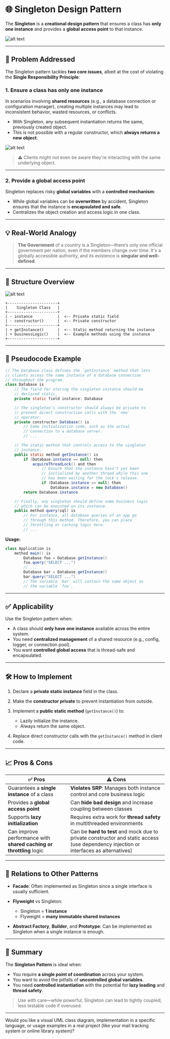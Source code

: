 # 🌐 Singleton Design Pattern

The **Singleton** is a **creational design pattern** that ensures a class has **only one instance** and provides a **global access point** to that instance.

![alt text](image.png)

---

## 📌 Problem Addressed

The Singleton pattern tackles **two core issues**, albeit at the cost of violating the **Single Responsibility Principle**:

### 1. Ensure a class has only **one instance**

In scenarios involving **shared resources** (e.g., a database connection or configuration manager), creating multiple instances may lead to inconsistent behavior, wasted resources, or conflicts.

- With Singleton, any subsequent instantiation returns the same, previously created object.
- This is not possible with a regular constructor, which **always returns a new object**.

![alt text](image-1.png)

> ⚠️ Clients might not even be aware they're interacting with the same underlying object.

---

### 2. Provide a **global access point**

Singleton replaces risky **global variables** with a **controlled mechanism**:

- While global variables can be **overwritten** by accident, Singleton ensures that the instance is **encapsulated and safe**.
- Centralizes the object creation and access logic in one class.

---

## 💡 Real-World Analogy

> **The Government** of a country is a Singleton—there’s only one official government per nation, even if the members change over time. It's a globally accessible authority, and its existence is **singular and well-defined**.

---

## 🧩 Structure Overview

![alt text](image-2.png)

```plaintext
+----------------------+
|    Singleton Class   |
+----------------------+
| - instance           |  <-- Private static field
| - constructor()      |  <-- Private constructor
+----------------------+
| + getInstance()      |  <-- Static method returning the instance
| + businessLogic()    |  <-- Example methods using the instance
+----------------------+
```

---

## 🧪 Pseudocode Example

```java
// The Database class defines the `getInstance` method that lets
// clients access the same instance of a database connection
// throughout the program.
class Database is
    // The field for storing the singleton instance should be
    // declared static.
    private static field instance: Database

    // The singleton's constructor should always be private to
    // prevent direct construction calls with the `new`
    // operator.
    private constructor Database() is
        // Some initialization code, such as the actual
        // connection to a database server.
        // ...

    // The static method that controls access to the singleton
    // instance.
    public static method getInstance() is
        if (Database.instance == null) then
            acquireThreadLock() and then
                // Ensure that the instance hasn't yet been
                // initialized by another thread while this one
                // has been waiting for the lock's release.
                if (Database.instance == null) then
                    Database.instance = new Database()
        return Database.instance

    // Finally, any singleton should define some business logic
    // which can be executed on its instance.
    public method query(sql) is
        // For instance, all database queries of an app go
        // through this method. Therefore, you can place
        // throttling or caching logic here.
        // ...
```

**Usage:**

```java
class Application is
    method main() is
        Database foo = Database.getInstance()
        foo.query("SELECT ...")
        // ...
        Database bar = Database.getInstance()
        bar.query("SELECT ...")
        // The variable `bar` will contain the same object as
        // the variable `foo`.
```

---

## ✅ Applicability

Use the Singleton pattern when:

- A class should **only have one instance** available across the entire system.
- You need **centralized management** of a shared resource (e.g., config, logger, or connection pool).
- You want **controlled global access** that is thread-safe and encapsulated.

---

## 🛠 How to Implement

1. Declare a **private static instance** field in the class.
2. Make the **constructor private** to prevent instantiation from outside.
3. Implement a **public static method** (`getInstance()`) to:

   - Lazily initialize the instance.
   - Always return the same object.

4. Replace direct constructor calls with the `getInstance()` method in client code.

---

## 📈 Pros & Cons

| ✅ Pros                                                             | ⚠️ Cons                                                                                                                                |
| ------------------------------------------------------------------- | -------------------------------------------------------------------------------------------------------------------------------------- |
| Guarantees a **single instance** of a class                         | **Violates SRP**: Manages both instance control and core business logic                                                                |
| Provides a **global access point**                                  | Can **hide bad design** and increase coupling between classes                                                                          |
| Supports **lazy initialization**                                    | Requires extra work for **thread safety** in multithreaded environments                                                                |
| Can improve performance with **shared caching or throttling** logic | Can be **hard to test** and mock due to private constructor and static access (use dependency injection or interfaces as alternatives) |

---

## 🔗 Relations to Other Patterns

- **Facade**: Often implemented as Singleton since a single interface is usually sufficient.
- **Flyweight** vs Singleton:

  - Singleton = **1 instance**
  - Flyweight = **many immutable shared instances**

- **Abstract Factory**, **Builder**, and **Prototype**: Can be implemented as Singleton when a single instance is enough.

---

## 🎯 Summary

The **Singleton Pattern** is ideal when:

- You require **a single point of coordination** across your system.
- You want to avoid the pitfalls of **uncontrolled global variables**.
- You need **controlled instantiation** with the potential for **lazy loading** and **thread safety**.

> Use with care—while powerful, Singleton can lead to tightly coupled, less testable code if overused.

---

Would you like a visual UML class diagram, implementation in a specific language, or usage examples in a real project (like your mail tracking system or online library system)?
